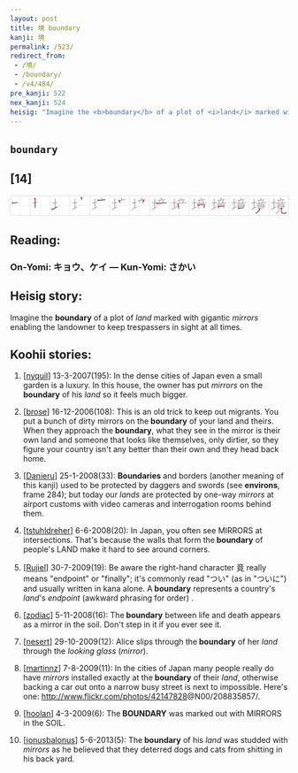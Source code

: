 ```yaml
---
layout: post
title: 境 boundary
kanji: 境
permalink: /523/
redirect_from:
 - /境/
 - /boundary/
 - /v4/484/
pre_kanji: 522
nex_kanji: 524
heisig: "Imagine the <b>boundary</b> of a plot of <i>land</i> marked with gigantic <i>mirrors</i> enabling the landowner to keep trespassers in sight at all times."
---
```


## `boundary`

## [14]

<div class="stroke"><img src="../images/E5A283.png" /></div>

## Reading:

### On-Yomi: キョウ、ケイ &mdash; Kun-Yomi: さかい

## Heisig story:

Imagine the <b>boundary</b> of a plot of <i>land</i> marked with gigantic <i>mirrors</i> enabling the landowner to keep trespassers in sight at all times.

## Koohii stories:

1) [<a href="http://kanji.koohii.com/profile/nyquil">nyquil</a>] 13-3-2007(195): In the dense cities of Japan even a small garden is a luxury. In this house, the owner has put <em>mirrors</em> on the<strong> boundary</strong> of his <em>land</em> so it feels much bigger.

2) [<a href="http://kanji.koohii.com/profile/brose">brose</a>] 16-12-2006(108): This is an old trick to keep out migrants. You put a bunch of dirty mirrors on the<strong> boundary</strong> of your land and theirs. When they approach the<strong> boundary</strong>, what they see in the mirror is their own land and someone that looks like themselves, only dirtier, so they figure your country isn&#039;t any better than their own and they head back home.

3) [<a href="http://kanji.koohii.com/profile/Danieru">Danieru</a>] 25-1-2008(33): <strong>Boundaries</strong> and borders (another meaning of this kanji) used to be protected by daggers and swords (see <strong>environs</strong>, frame 284); but today our <em>lands</em> are protected by one-way <em>mirrors</em> at airport customs with video cameras and interrogation rooms behind them.

4) [<a href="http://kanji.koohii.com/profile/tstuhldreher">tstuhldreher</a>] 6-6-2008(20): In Japan, you often see MIRRORS at intersections. That&#039;s because the walls that form the<strong> boundary</strong> of people&#039;s LAND make it hard to see around corners.

5) [<a href="http://kanji.koohii.com/profile/Rujiel">Rujiel</a>] 30-7-2009(19): Be aware the right-hand character 竟 really means &quot;endpoint&quot; or &quot;finally&quot;; it&#039;s commonly read &quot;つい&quot; (as in &quot;ついに&quot;) and usually written in kana alone. A<strong> boundary</strong> represents a country&#039;s <em>land</em>&#039;s <em>endpoint</em> (awkward phrasing for order) .

6) [<a href="http://kanji.koohii.com/profile/zodiac">zodiac</a>] 5-11-2008(16): The<strong> boundary</strong> between life and death appears as a mirror in the soil. Don&#039;t step in it if you ever see it.

7) [<a href="http://kanji.koohii.com/profile/nesert">nesert</a>] 29-10-2009(12): Alice slips through the<strong> boundary</strong> of her <em>land</em> through the <em>looking glass</em> (<em>mirror</em>).

8) [<a href="http://kanji.koohii.com/profile/martinnz">martinnz</a>] 7-8-2009(11): In the cities of Japan many people really do have <em>mirrors</em> installed exactly at the<strong> boundary</strong> of their <em>land</em>, otherwise backing a car out onto a narrow busy street is next to impossible. Here&#039;s one: <a href="http://www.flickr.com/photos/42147828">http://www.flickr.com/photos/42147828</a>@N00/208835857/.

9) [<a href="http://kanji.koohii.com/profile/hoolan">hoolan</a>] 4-3-2009(6): The<strong> BOUNDARY</strong> was marked out with MIRRORS in the SOIL.

10) [<a href="http://kanji.koohii.com/profile/jonusbalonus">jonusbalonus</a>] 5-6-2013(5): The<strong> boundary</strong> of his <em>land</em> was studded with <em>mirrors</em> as he believed that they deterred dogs and cats from shitting in his back yard.
